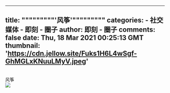 
---
title: """""""""'风筝'"""""""""
categories: 
    - 社交媒体
    - 即刻 - 圈子
author: 即刻 - 圈子
comments: false
date: Thu, 18 Mar 2021 00:25:13 GMT
thumbnail: 'https://cdn.jellow.site/Fuks1H6L4wSgf-GhMGLxKNuuLMyV.jpeg'
---

<div>   
<br>风筝<br><picture><source srcset="https://cdn.jellow.site/Fuks1H6L4wSgf-GhMGLxKNuuLMyV.jpeg/strip/format/webp" type="image/webp"><source srcset="https://cdn.jellow.site/Fuks1H6L4wSgf-GhMGLxKNuuLMyV.jpeg" type="image/jpeg"><img referrerpolicy="no-referrer" src="https://cdn.jellow.site/Fuks1H6L4wSgf-GhMGLxKNuuLMyV.jpeg"></picture>  
</div>
            